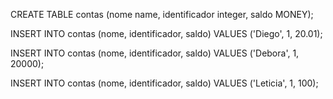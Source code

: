 CREATE TABLE contas (nome name, identificador integer, saldo MONEY);

INSERT INTO contas (nome, identificador, saldo) VALUES ('Diego', 1, 20.01);

INSERT INTO contas (nome, identificador, saldo) VALUES ('Debora', 1, 20000);

INSERT INTO contas (nome, identificador, saldo) VALUES ('Leticia', 1, 100);
